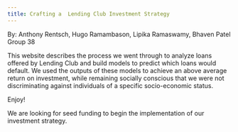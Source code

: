 ```yaml
---
title: Crafting a  Lending Club Investment Strategy
---
```

By: Anthony Rentsch, Hugo Ramambason, Lipika Ramaswamy, Bhaven Patel
<br>Group 38
 
This website describes the process we went through to analyze loans offered by Lending Club and build models to predict which loans would default. We used the outputs of these models to achieve an above average return on investment, while remaining socially conscious that we were not discriminating against individuals of a specific socio-economic status. 

Enjoy!

We are looking for seed funding to begin the implementation of our investment strategy.